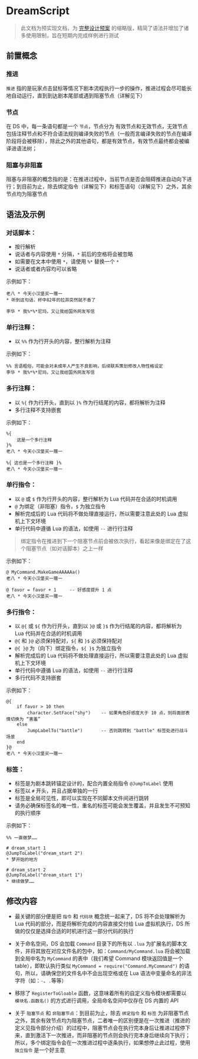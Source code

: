 # DreamScript

> 此文档为预实现文档，为 [完整设计预案](DreamScript_doc.md) 的缩略版，精简了语法并增加了诸多使用限制，旨在短期内完成样例进行测试

## 前置概念

### 推进

`推进` 指的是玩家点击鼠标等情况下剧本流程执行一步的操作，推进过程会尽可能长地自动运行，直到到达剧本尾部或遇到阻塞节点（详解见下）

### 节点

在 DS 中，每一条语句都是一个 `节点`，节点分为 有效节点和无效节点，无效节点包括注释节点和不符合语法规则编译失败的节点（一般而言编译失败的节点在编译阶段将会被移除），除此之外的其他语句，都是有效节点，有效节点最终都会被编译进语法树；

### 阻塞与非阻塞

阻塞与非阻塞的概念指的是：在推进过程中，当前节点是否会阻碍推进自动向下进行；到目前为止，除去绑定指令（详解见下）和标签语句（详解见下）之外，其余节点均为阻塞节点

## 语法及示例

### 对话脚本：

+ 按行解析
+ 说话者与内容使用 `*` 分隔，`*` 前后的空格将会被忽略
+ 如需要在文本中使用 `*`，请使用 `%*` 替换一个 `*`
+ 说话者或者内容均可以省略
    
示例如下：

```
老八 * 今天小汉堡买一赠一
* 听到这句话，杯中82年的拉菲突然就不香了

李华 * 我%*%*尼玛，又让我给国外网友写信
```

### 单行注释：

+ 以 `%%` 作为行开头的内容，整行解析为注释

示例如下：
    
```
%% 言语粗俗，可能会对未成年人产生不良影响，后续联系策划修改人物性格设定
李华 * 我%*%*尼玛，又让我给国外网友写信
```

### 多行注释：

+ 以 `%{` 作为行开头，直到以 `}%` 作为行结尾的内容，都将解析为注释
+ 多行注释不支持嵌套

示例如下：

```
%{
    这是一个多行注释
}%
老八 * 今天小汉堡买一赠一

%{ 这也是一个多行注释 }%
老八 * 今天小汉堡买一赠一
```

### 单行指令：

+ 以 `@` 或 `$` 作为行开头的内容，整行解析为 Lua 代码并在合适的时机调用
+ `@` 为绑定（非阻塞）指令，`$` 为独立指令
+ 解析完成后的 Lua 代码将不做处理直接运行，所以需要注意此处的 Lua 虚拟机上下文环境
+ 单行代码中遵循 Lua 的语法，如使用 `--` 进行行注释

> 绑定指令在推进到下一个阻塞节点前会被依次执行，看起来像是绑定在了这个阻塞节点（如对话脚本）之上一样

示例如下：

```
@ MyCommand.MakeGameAAAAAa()
老八 * 今天小汉堡买一赠一

@ favor = favor + 1     -- 好感度提升 1 点 
老八 * 今天小汉堡买一赠一
```

### 多行指令：

+ 以 `@{` 或 `${` 作为行开头，直到以 `}@` 或 `}$` 作为行结尾的内容，都将解析为 Lua 代码并在合适的时机调用
+ `@{` 和 `}@` 必须保持配对，`${` 和 `}$` 必须保持配对
+ `@{ }@` 为（向下）绑定指令，`${ }$` 为独立指令
+ 解析完成后的 Lua 代码将不做处理直接运行，所以需要注意此处的 Lua 虚拟机上下文环境
+ 单行代码中遵循 Lua 的语法，如使用 `--` 进行行注释
+ 多行代码不支持嵌套

示例如下：

```
@{
    if favor > 10 then
        character.SetFace("shy")    -- 如果角色好感度大于 10 点，则将面部表情切换为 “害羞”
    else
        JumpLabelTo("battle")       -- 否则跳转到 "battle" 标签处进行战斗场景
    end
}@
老八 * 今天小汉堡买一赠一
```

### 标签：

+ 标签是为剧本跳转锚定设计的，配合内置全局指令 `@JumpToLabel` 使用
+ 标签以 `#` 开头，并且占据单独的一行
+ 标签是全局可见性，即可以实现在不同脚本文件间进行跳转
+ 请务必确保标签名的唯一性，重名的标签可能会发生覆盖，并且发生不可预知的执行顺序

示例如下：

```
%% 一直做梦……

# dream_start 1
@JumpToLabel("dream_start 2")
* 梦开始的地方

# dream_start 2
@JumpToLabel("dream_start 1")
* 继续做梦……
```

## 修改内容

+ 最关键的部分便是把 `指令` 和 `代码块` 概念统一起来了，DS 将不会处理解析为 Lua 代码的部分，而是将解析完成的内容直接交付给 Lua 虚拟机执行，DS 所做的仅仅是选择合适的时机进行这一部分代码的执行

+ 关于命名空间，DS 会加载 `Command` 目录下的所有以 `.lua` 为扩展名的脚本文件，并将其放在对应文件名的包中，如：`Command/MyCommand.lua` 将会被加载到全局中名为 `MyCommand` 的表中（我们希望 Command 模块返回值是一个 table），即默认执行类似 `MyCommand = require("Command.MyCommand")` 的语句，所以，请确保您的文件名中不会出现空格或在 Lua 语法中变量命名的非法字符（如：`-`、`.`等等）

+ 移除了 `RegisterToGloable` 函数，这意味着所有的自定义指令模块都需要以 `模块名.函数名()` 的方式进行调用，全局命名空间中仅存在 DS 内置的 API

+ 关于 `阻塞节点` 和 `非阻塞节点`：到目前为止，除去 `绑定指令` 和 `标签` 为非阻塞节点之外，其余有效节点均为阻塞节点，二者唯一的区别便是在一次推进（推进的定义见指令部分介绍）的过程中，阻塞节点会在执行完本身后让推进过程停下来，直到激活下一次推进，而非阻塞的节点则会执行完本身后继续向下执行；所以，多个绑定指令会在一次推进过程中逐条执行，如果想停止此过程，使用 `独立指令` 是一个好主意
